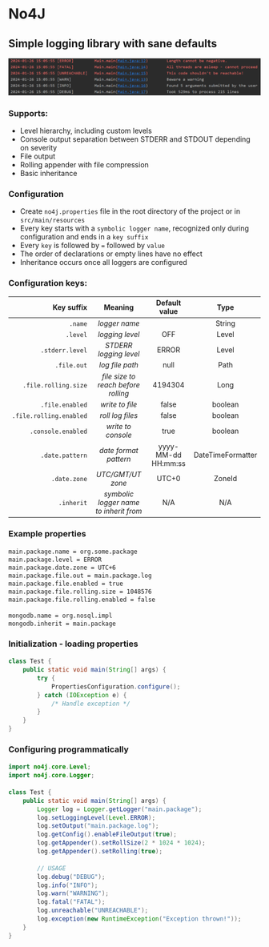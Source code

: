 # No4J
##  Simple logging library with sane defaults
![Example logs](/img/logs.png)
### Supports:

- Level hierarchy, including custom levels
- Console output separation between STDERR and STDOUT depending on severity 
- File output
- Rolling appender with file compression
- Basic inheritance

### Configuration
- Create `no4j.properties` file in the root directory of the project or in `src/main/resources`
- Every key starts with a `symbolic logger name`, recognized only during configuration and ends in a `key suffix` 
- Every `key` is followed by `=` followed by `value`
- The order of declarations or empty lines have no effect
- Inheritance occurs once all loggers are configured

### Configuration keys:
|              Key suffix |                Meaning                 |    Default value    |       Type        |
|------------------------:|:--------------------------------------:|:-------------------:|:-----------------:|
|                 `.name` |             _logger name_              |                     |      String       |
|                `.level` |            _logging level_             |         OFF         |       Level       |
|         `.stderr.level` |         _STDERR logging level_         |        ERROR        |       Level       |
|             `.file.out` |            _log file path_             |        null         |       Path        |
|    `.file.rolling.size` |  _file size to reach before rolling_   |       4194304       |       Long        |
|         `.file.enabled` |            _write to file_             |        false        |      boolean      |
| `.file.rolling.enabled` |            _roll log files_            |        false        |      boolean      |
|      `.console.enabled` |           _write to console_           |        true         |      boolean      |
|         `.date.pattern` |         _date format pattern_          | yyyy-MM-dd HH:mm:ss | DateTimeFormatter |
|            `.date.zone` |           _UTC/GMT/UT zone_            |        UTC+0        |      ZoneId       |
|              `.inherit` | _symbolic logger name to inherit from_ |         N/A         |        N/A        |


### Example properties
```properties
main.package.name = org.some.package
main.package.level = ERROR
main.package.date.zone = UTC+6
main.package.file.out = main.package.log
main.package.file.enabled = true
main.package.file.rolling.size = 1048576
main.package.file.rolling.enabled = false

mongodb.name = org.nosql.impl
mongodb.inherit = main.package
```

### Initialization - loading properties
```java
class Test {
    public static void main(String[] args) {
        try {
            PropertiesConfiguration.configure();
        } catch (IOException e) {
            /* Handle exception */
        }
    }
}
```

### Configuring programmatically

```java
import no4j.core.Level;
import no4j.core.Logger;

class Test {
    public static void main(String[] args) {
        Logger log = Logger.getLogger("main.package");
        log.setLoggingLevel(Level.ERROR);
        log.setOutput("main.package.log");
        log.getConfig().enableFileOutput(true);
        log.getAppender().setRollSize(2 * 1024 * 1024);
        log.getAppender().setRolling(true);
        
        // USAGE
        log.debug("DEBUG");
        log.info("INFO");
        log.warn("WARNING");
        log.fatal("FATAL");
        log.unreachable("UNREACHABLE");
        log.exception(new RuntimeException("Exception thrown!"));
    }
}
```